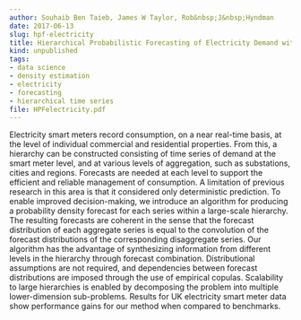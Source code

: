 ```yaml
---
author: Souhaib Ben Taieb, James W Taylor, Rob&nbsp;J&nbsp;Hyndman
date: 2017-06-13
slug: hpf-electricity
title: Hierarchical Probabilistic Forecasting of Electricity Demand with Smart Meter Data
kind: unpublished
tags:
- data science
- density estimation
- electricity
- forecasting
- hierarchical time series
file: HPFelectricity.pdf
---
```


Electricity smart meters record consumption, on a near real-time basis, at the level of individual commercial and residential properties. From this, a hierarchy can be constructed consisting of time series of demand at the smart meter level, and at various levels of aggregation, such as substations, cities and regions. Forecasts are needed at each level to support the efficient and reliable management of consumption. A limitation of previous research in this area is that it considered only deterministic prediction. To enable improved decision-making, we introduce an algorithm for producing a probability density forecast for each series within a large-scale hierarchy. The resulting forecasts are coherent in the sense that the forecast distribution of each aggregate series is equal to the convolution of the forecast distributions of the corresponding disaggregate series. Our algorithm has the advantage of synthesizing information from different levels in the hierarchy through forecast combination. Distributional assumptions are not required, and dependencies between forecast distributions are imposed through the use of empirical copulas. Scalability to large hierarchies is enabled by decomposing the problem into multiple lower-dimension sub-problems. Results for UK electricity smart meter data show performance gains for our method when compared to benchmarks.

